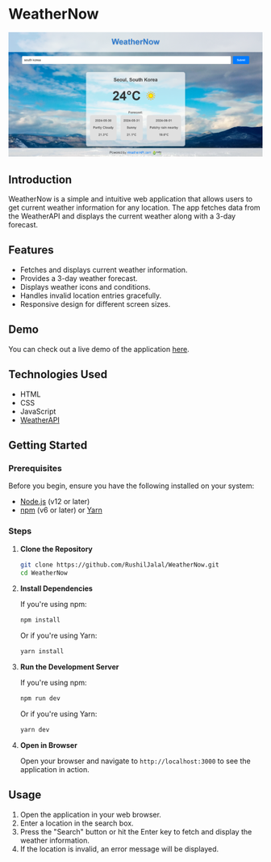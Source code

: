 # WeatherNow

![Weather App](./imgs/ss.png)


## Introduction

WeatherNow is a simple and intuitive web application that allows users to get current weather information for any location. The app fetches data from the WeatherAPI and displays the current weather along with a 3-day forecast.

## Features

- Fetches and displays current weather information.
- Provides a 3-day weather forecast.
- Displays weather icons and conditions.
- Handles invalid location entries gracefully.
- Responsive design for different screen sizes.

## Demo

You can check out a live demo of the application [here](https://rushil-weathernow.netlify.app/).

## Technologies Used

- HTML
- CSS
- JavaScript
- [WeatherAPI](https://www.weatherapi.com/)

## Getting Started

### Prerequisites

Before you begin, ensure you have the following installed on your system:

- [Node.js](https://nodejs.org/en/) (v12 or later)
- [npm](https://www.npmjs.com/) (v6 or later) or [Yarn](https://yarnpkg.com/)

### Steps

1. **Clone the Repository**

    ```sh
    git clone https://github.com/RushilJalal/WeatherNow.git
    cd WeatherNow
    ```

2. **Install Dependencies**

    If you're using npm:

    ```sh
    npm install
    ```

    Or if you're using Yarn:

    ```sh
    yarn install
    ```

3. **Run the Development Server**

    If you're using npm:

    ```sh
    npm run dev
    ```

    Or if you're using Yarn:

    ```sh
    yarn dev
    ```

4. **Open in Browser**

    Open your browser and navigate to `http://localhost:3000` to see the application in action.



## Usage

1. Open the application in your web browser.
2. Enter a location in the search box.
3. Press the "Search" button or hit the Enter key to fetch and display the weather information.
4. If the location is invalid, an error message will be displayed.
